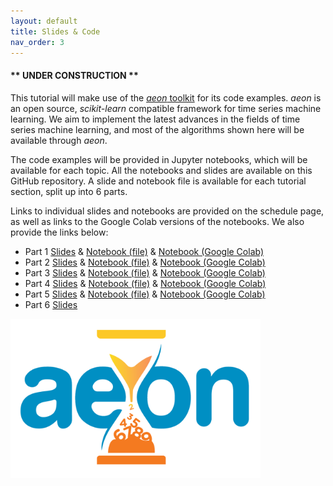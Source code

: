 ```yaml
---
layout: default
title: Slides & Code
nav_order: 3
---
```


#### __\*\* UNDER CONSTRUCTION \*\*__

This tutorial will make use of the [_aeon_ toolkit](https://www.aeon-toolkit.org/) for its code examples. _aeon_ is an open source, _scikit-learn_ compatible framework for time series machine learning. We aim to implement the latest advances in the fields of time series machine learning, and most of the algorithms shown here will be available through _aeon_.

The code examples will be provided in Jupyter notebooks, which will be available for each topic. All the notebooks and slides are available on this GitHub repository. A slide and notebook file is available for each tutorial section, split up into 6 parts.

Links to individual slides and notebooks are provided on the schedule page, as well as links to the Google Colab versions of the notebooks. We also provide the links below:

- Part 1 [Slides](todo) & [Notebook (file)](todo) & [Notebook (Google Colab)](todo) 
- Part 2 [Slides](todo) & [Notebook (file)](todo) & [Notebook (Google Colab)](todo) 
- Part 3 [Slides](todo) & [Notebook (file)](todo) & [Notebook (Google Colab)](todo) 
- Part 4 [Slides](todo) & [Notebook (file)](todo) & [Notebook (Google Colab)](todo) 
- Part 5 [Slides](todo) & [Notebook (file)](todo) & [Notebook (Google Colab)](todo) 
- Part 6 [Slides](todo)

<img src="images/logo/aeon.png" alt="aeon logo" width="400"/>